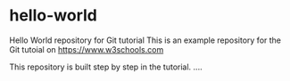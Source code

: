 # hello-world
Hello World repository for Git tutorial
This is an example repository for the Git tutoial on https://www.w3schools.com

This repository is built step by step in the tutorial.
....
